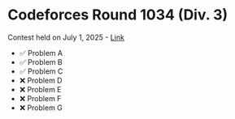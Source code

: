 # Codeforces Round 1034 (Div. 3)
Contest held on July 1, 2025 - [Link](https://codeforces.com/contest/2123)
- ✅ Problem A
- ✅ Problem B
- ✅ Problem C
- ❌ Problem D
- ❌ Problem E
- ❌ Problem F
- ❌ Problem G